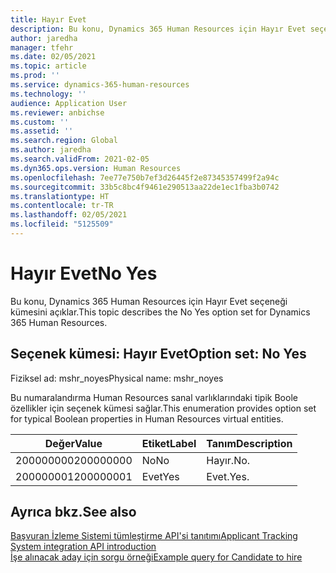 ```yaml
---
title: Hayır Evet
description: Bu konu, Dynamics 365 Human Resources için Hayır Evet seçeneği kümesini açıklar.
author: jaredha
manager: tfehr
ms.date: 02/05/2021
ms.topic: article
ms.prod: ''
ms.service: dynamics-365-human-resources
ms.technology: ''
audience: Application User
ms.reviewer: anbichse
ms.custom: ''
ms.assetid: ''
ms.search.region: Global
ms.author: jaredha
ms.search.validFrom: 2021-02-05
ms.dyn365.ops.version: Human Resources
ms.openlocfilehash: 7ee77e750b7ef3d26445f2e87345357499f2a94c
ms.sourcegitcommit: 33b5c8bc4f9461e290513aa22de1ec1fba3b0742
ms.translationtype: HT
ms.contentlocale: tr-TR
ms.lasthandoff: 02/05/2021
ms.locfileid: "5125509"
---
```

# <a name="no-yes"></a><span data-ttu-id="4ff2a-103">Hayır Evet</span><span class="sxs-lookup"><span data-stu-id="4ff2a-103">No Yes</span></span>

<span data-ttu-id="4ff2a-104">Bu konu, Dynamics 365 Human Resources için Hayır Evet seçeneği kümesini açıklar.</span><span class="sxs-lookup"><span data-stu-id="4ff2a-104">This topic describes the No Yes option set for Dynamics 365 Human Resources.</span></span>

## <a name="option-set-no-yes"></a><span data-ttu-id="4ff2a-105">Seçenek kümesi: Hayır Evet</span><span class="sxs-lookup"><span data-stu-id="4ff2a-105">Option set: No Yes</span></span>

<span data-ttu-id="4ff2a-106">Fiziksel ad: mshr_noyes</span><span class="sxs-lookup"><span data-stu-id="4ff2a-106">Physical name: mshr_noyes</span></span>

<span data-ttu-id="4ff2a-107">Bu numaralandırma Human Resources sanal varlıklarındaki tipik Boole özellikler için seçenek kümesi sağlar.</span><span class="sxs-lookup"><span data-stu-id="4ff2a-107">This enumeration provides option set for typical Boolean properties in Human Resources virtual entities.</span></span>

| <span data-ttu-id="4ff2a-108">Değer</span><span class="sxs-lookup"><span data-stu-id="4ff2a-108">Value</span></span> | <span data-ttu-id="4ff2a-109">Etiket</span><span class="sxs-lookup"><span data-stu-id="4ff2a-109">Label</span></span> | <span data-ttu-id="4ff2a-110">Tanım</span><span class="sxs-lookup"><span data-stu-id="4ff2a-110">Description</span></span> |
| --- | --- | --- |
| <span data-ttu-id="4ff2a-111">200000000</span><span class="sxs-lookup"><span data-stu-id="4ff2a-111">200000000</span></span> | <span data-ttu-id="4ff2a-112">No</span><span class="sxs-lookup"><span data-stu-id="4ff2a-112">No</span></span> | <span data-ttu-id="4ff2a-113">Hayır.</span><span class="sxs-lookup"><span data-stu-id="4ff2a-113">No.</span></span> |
| <span data-ttu-id="4ff2a-114">200000001</span><span class="sxs-lookup"><span data-stu-id="4ff2a-114">200000001</span></span> | <span data-ttu-id="4ff2a-115">Evet</span><span class="sxs-lookup"><span data-stu-id="4ff2a-115">Yes</span></span> | <span data-ttu-id="4ff2a-116">Evet.</span><span class="sxs-lookup"><span data-stu-id="4ff2a-116">Yes.</span></span> |

## <a name="see-also"></a><span data-ttu-id="4ff2a-117">Ayrıca bkz.</span><span class="sxs-lookup"><span data-stu-id="4ff2a-117">See also</span></span>

[<span data-ttu-id="4ff2a-118">Başvuran İzleme Sistemi tümleştirme API'si tanıtımı</span><span class="sxs-lookup"><span data-stu-id="4ff2a-118">Applicant Tracking System integration API introduction</span></span>](hr-admin-integration-ats-api-introduction.md)<br>
[<span data-ttu-id="4ff2a-119">İşe alınacak aday için sorgu örneği</span><span class="sxs-lookup"><span data-stu-id="4ff2a-119">Example query for Candidate to hire</span></span>](hr-admin-integration-ats-api-candidate-to-hire-example-query.md)
